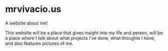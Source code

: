 # mrvivacio.us
A website about me!

This website will be a place that gives insight into my life and person, will be a place where I talk about what projects I've done, what thoughts I have, and also features pictures of me.
